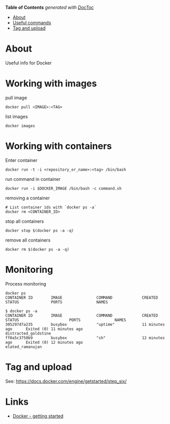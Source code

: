 <!-- START doctoc generated TOC please keep comment here to allow auto update -->
<!-- DON'T EDIT THIS SECTION, INSTEAD RE-RUN doctoc TO UPDATE -->
**Table of Contents**  *generated with [DocToc](https://github.com/thlorenz/doctoc)*

- [About](#about)
- [Useful commands](#useful-commands)
- [Tag and upload](#tag-and-upload)

<!-- END doctoc generated TOC please keep comment here to allow auto update -->

# About

Useful info for Docker

# Working with images

pull image
```
docker pull <IMAGE>:<TAG>
```

list images
```
docker images
```

# Working with containers

Enter container

```
docker run -t -i <repository_or_name>:<tag> /bin/bash
```

run command in container

```
docker run -i $DOCKER_IMAGE /bin/bash -c command.sh
```

removing a container
```
# List container ids with `docker ps -a`
docker rm <CONTAINER_ID>
```

stop all containers
```
docker stop $(docker ps -a -q)
```

remove all containers
```
docker rm $(docker ps -a -q)
```

# Monitoring

Process monitoring
```
docker ps
CONTAINER ID        IMAGE               COMMAND             CREATED             STATUS              PORTS               NAMES

$ docker ps -a
CONTAINER ID        IMAGE               COMMAND             CREATED             STATUS                      PORTS               NAMES
305297d7a235        busybox             "uptime"            11 minutes ago      Exited (0) 11 minutes ago                       distracted_goldstine
ff0a5c3750b9        busybox             "sh"                12 minutes ago      Exited (0) 12 minutes ago                       elated_ramanujan
```

# Tag and upload

See: https://docs.docker.com/engine/getstarted/step_six/


# Links

* [Docker - getting started](https://docs.docker.com/get-started/)
